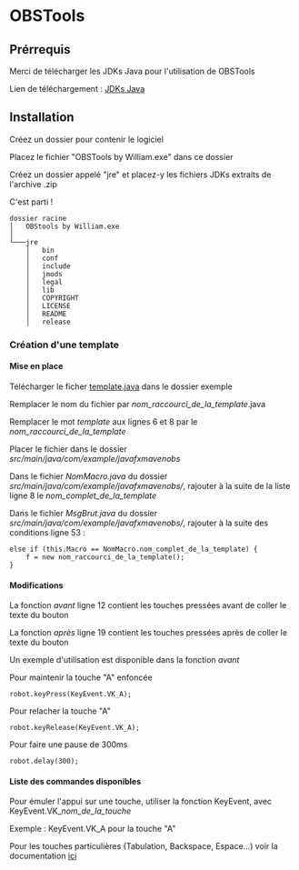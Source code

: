 # OBSTools

## Prérrequis

Merci de télécharger les JDKs Java pour l'utilisation de OBSTools

Lien de téléchargement : [JDKs Java](https://www.oracle.com/java/technologies/downloads/)

## Installation

Créez un dossier pour contenir le logiciel

Placez le fichier "OBSTools by William.exe" dans ce dossier

Créez un dossier appelé "jre" et placez-y les fichiers JDKs extraits de l'archive .zip

C'est parti !

```
dossier racine
│   OBStools by William.exe
│
└───jre
    │   bin
    │   conf
    │   include
    │   jmods
    │   legal
    │   lib
    │   COPYRIGHT
    │   LICENSE
    │   README
    │   release
```

### Création d'une template

#### Mise en place

Télécharger le ficher [template.java](https://raw.githubusercontent.com/WB-44/OBSTools/main/exemple/template.java) dans le dossier exemple

Remplacer le nom du fichier par *nom_raccourci_de_la_template*.java

Remplacer le mot *template* aux lignes 6 et 8 par le *nom_raccourci_de_la_template*

Placer le fichier dans le dossier *src/main/java/com/example/javafxmavenobs*

Dans le fichier *NomMacro.java* du dossier *src/main/java/com/example/javafxmavenobs/*, rajouter à la suite de la liste ligne 8 le *nom_complet_de_la_template*

Dans le fichier *MsgBrut.java* du dossier *src/main/java/com/example/javafxmavenobs/*, rajouter à la suite des conditions ligne 53 :


```
else if (this.Macro == NomMacro.nom_complet_de_la_template) {
    f = new nom_raccourci_de_la_template();
}
```

#### Modifications

La fonction *avant* ligne 12 contient les touches pressées avant de coller le texte du bouton

La fonction *après* ligne 19 contient les touches pressées après de coller le texte du bouton

Un exemple d'utilisation est disponible dans la fonction *avant*

Pour maintenir la touche "A" enfoncée
```
robot.keyPress(KeyEvent.VK_A); 
```
Pour relacher la touche "A"
```
robot.keyRelease(KeyEvent.VK_A);
```
Pour faire une pause de 300ms
```
robot.delay(300);
```

#### Liste des commandes disponibles

Pour émuler l'appui sur une touche, utiliser la fonction KeyEvent, avec KeyEvent.VK_*nom_de_la_touche*

Exemple : KeyEvent.VK_A pour la touche "A"

Pour les touches particulières (Tabulation, Backspace, Espace...) voir la documentation [ici](https://docs.oracle.com/javase/7/docs/api/java/awt/event/KeyEvent.html)